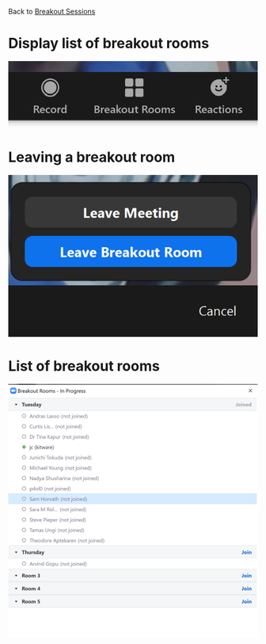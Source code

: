 Back to [Breakout Sessions](../README.md#breakout-sessions)

# Display list of breakout rooms
![](pw34-breakroom-button.png)

# Leaving a breakout room
![](pw34-breakroom-leave.png)

# List of breakout rooms
![](pw34-breakroom-list.png)

